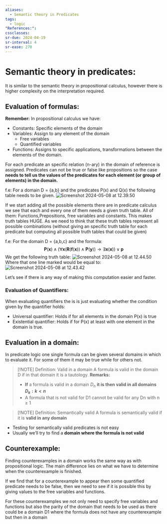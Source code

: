 ```yaml
---
aliases:
  - Semantic theory in Predicates
tags:
  - logic
"References:": 
cssclasses: 
sr-due: 2024-04-19
sr-interval: 4
sr-ease: 270
---
```

# Semantic theory in predicates: 

It is similar to the semantic theory in propositional calculus, however there is higher complexity on the interpretation required. 

## Evaluation of formulas:

**Remember:** In propositional calculus we have: 
+ Constants: Specific elements of the domain 
+ Variables: Assign to any element of the domain 
	+ Free variables
	+ Quantified variables
+ Functions: Assigns to specific applications, transformations between the elements of the domain. 

For each predicate an specific relation (n-ary) in the domain of reference is assigned. Predicates can not be true or false like propositions so the case **needs to tell us the values of the predicates for each element (or group of elements) in the domain.** 

f.e: 
	 For a domain D = {a,b} and the predicates P(x) and Q(x) the following table needs to be given.
	 ![Screenshot 2024-05-08 at 12.39.50](../99%20-%20Meta/0.%20Attachments/Screenshot%202024-05-08%20at%2012.39.50.png)

If we start adding all the possible elements there are in predicate calculus we see that each and every one of them needs a given truth table. All of them: Functions,Prepositions, free variables and constants. This makes truth tables HUGE. As we need to think that these truth tables represent all possible combinations (without giving an specific truth table for each predicate but computing all possible truth tables that could be given)

f.e: 
	For the domain D = {a,b,c} and the formula: 
	$$
		\mathbf{P}(\mathbf{x}) \wedge(\forall \mathbf{x}(\mathbf{R}(\mathbf{f}(\mathbf{x})) \wedge \mathbf{P}(\mathbf{y})) \rightarrow \exists \mathbf{x}(\mathbf{x})) \vee \mathbf{p}
	$$
	We get the following truth table: 
	![Screenshot 2024-05-08 at 12.44.50](../99%20-%20Meta/0.%20Attachments/Screenshot%202024-05-08%20at%2012.44.50.png)
	Where that one line marked would be equal to: 
	![Screenshot 2024-05-08 at 12.43.42](../99%20-%20Meta/0.%20Attachments/Screenshot%202024-05-08%20at%2012.43.42.png)

Let’s see if there is any way of making this computation easier and faster.

### Evaluation of Quantifiers: 


When evaluating quantifiers the is is just evaluating whether the condition given by the quantifier holds: 
+ Universal quantifier: Holds if for all elements in the domain P(x) is true
+ Existential quantifier: Holds if for P(x) at least with one element in the domain is true.

## Evaluation in a domain: 
In predicate logic one single formula can be given several domains in which to evaluate it. For some of them it may be true while for others not. 

> [!NOTE] Definition: Valid in a domain
> A formula is valid in the domain D if in that domain it is a tautology. 
> **Remarks:**
> + **If** a formula is valid in a domain $D_n$ **it is then valid in all domains $D_k : k < n$**
> + A formula that is not valid for D1 cannot be valid for any Dn with n ≥ 1



> [!NOTE] Definition: Semantically valid
> A formula is semantically valid if it is **valid in any domain**
+ Testing for semantically valid predicates is not easy
+ Usually we’ll try to find a **domain where the formula is not valid**

## Counterexample: 
Finding counterexamples in a domain works the same way as with propositional logic. The main difference lies on what we have to determine when the counterexample is finished. 

If we find that for a counterexample to appear then some quantified predicate needs to be false, then we need to see if it is possible this by giving values to the free variables and functions. 

For these counterexamples we not only need to specify free variables and functions but also the parity of the domain that needs to be used as there could be a domain D1 where the formula does not have any counterexample but then in a domain 